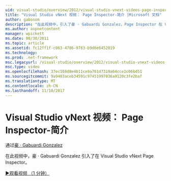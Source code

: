 ```yaml
---
uid: visual-studio/overview/2012/visual-studio-vnext-videos-page-inspector-introduction
title: "Visual Studio vNext 视频： Page Inspector-简介 |Microsoft 文档"
author: gabosom
description: "在此视频中，引入了豪 · Gabuardi Gonzalez，Page Inspector 在 Visual Studio vNext"
ms.author: aspnetcontent
manager: wpickett
ms.date: 08/30/2011
ms.topic: article
ms.assetid: fc12ff1f-c063-4786-9783-b9d6e6452019
ms.technology: 
ms.prod: .net-framework
msc.legacyurl: /visual-studio/overview/2012/visual-studio-vnext-videos-page-inspector-introduction
msc.type: video
ms.openlocfilehash: 37ec168d8e4b11ce9a761d7319a64cce2c06bd51
ms.sourcegitcommit: 9a9483aceb34591c97451997036a9120c3fe2baf
ms.translationtype: MT
ms.contentlocale: zh-CN
ms.lasthandoff: 11/10/2017
---
```

<a name="visual-studio-vnext-videos-page-inspector---introduction"></a>Visual Studio vNext 视频： Page Inspector-简介
====================
通过[豪 · Gabuardi Gonzalez](https://github.com/gabosom)

在此视频中，豪 · Gabuardi Gonzalez 引入了在 Visual Studio vNext Page Inspector。

[&#9654;观看视频 （1 分钟）](https://channel9.msdn.com/Blogs/ASP-NET-Site-Videos/visual-studio-vnext-videos-page-inspector-introduction)
